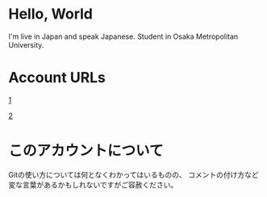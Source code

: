 
# Hello, World

I'm live in Japan and speak Japanese.
Student in Osaka Metropolitan University.

# Account URLs

[1]

[2]

# このアカウントについて

Gitの使い方については何となくわかってはいるものの、
コメントの付け方など変な言葉があるかもしれないですがご容赦ください。

[1]:https://www.foriio.com/tn1019
[2]:http://o0s2a6ka.wp.xdomain.jp/
